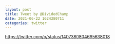 ```yaml
--- 
layout: post 
title: Tweet by @DividedChamp 
date: 2021-06-22 1624380711 
categories: twitter 
--- 
```

https://twitter.com/o/status/1407380804695638018